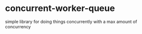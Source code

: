 # concurrent-worker-queue
simple library for doing things concurrently with a max amount of concurrency
